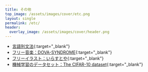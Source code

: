 ```yaml
---
title: その他
top_image: /assets/images/cover/etc.png
layout: single
permalink: /etc/
header:
  overlay_image: /assets/images/cover/header.png
---
```

- [言語別文法](https://docs.google.com/document/d/1QXecBTlZa5b4ML_tPOB9gb1UuJZc9q7gB4zTHYC-ppo/edit?usp=sharing){:target="_blank"}
- [フリー音楽：DOVA-SYNDROME](https://dova-s.jp/){:target="_blank"}
- [フリーイラスト：いらすとや](https://www.irasutoya.com/){:target="_blank"}
- [機械学習のデータセット：The CIFAR-10 dataset](http://www.cs.toronto.edu/~kriz/cifar.html){:target="_blank"}